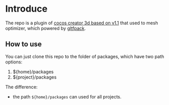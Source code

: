 # Introduce

The repo is a plugin of [cocos creator 3d based on v1.1](https://www.cocos.com/products#CocosCreator3D) that used to mesh optimizer, which powered by [gltfpack](https://www.npmjs.com/package/gltfpack).

## How to use

You can just clone this repo to the folder of packages, which have two path options:

1. \${home}/packages
2. \${project}/packages

The difference:

- the path `${home}/packages` can used for all projects.
